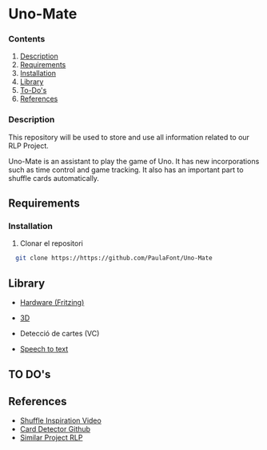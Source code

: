 # Uno-Mate
### Contents

1. [Description](#description)
2. [Requirements](#requirements)
3. [Installation](#installation)
4. [Library](#library)
5. [To-Do's](#to-dos)
6. [References](#references)


### Description
This repository will be used to store and use all information related to our RLP Project.

Uno-Mate is an assistant to play the game of Uno. It has new incorporations such as time control and game tracking. 
It also has an important part to shuffle cards automatically.



## Requirements
### Installation

1. Clonar el repositori

```bash
  git clone https://https://github.com/PaulaFont/Uno-Mate
```

## Library

- [Hardware (Fritzing)](https://github.com/PaulaFont/Uno-Mate/Fritzing)

- [3D](https://www.tinkercad.com/)

- Detecció de cartes (VC)

- [Speech to text](https://cloud.google.com/speech-to-text/?hl=es&utm_source=google&utm_medium=cpc&utm_campaign=emea-es-all-es-dr-bkws-all-all-trial-e-gcp-1707574&utm_content=text-ad-none-any-DEV_c-CRE_593880918158-ADGP_Hybrid+%7C+BKWS+-+EXA+%7C+Txt+-+AI+And+Machine+Learning+-+Speech+to+Text+-+v1-KWID_43700053288209417-kwd-21425535976-userloc_20270&utm_term=KW_google%20speech%20to%20text-NET_g-PLAC_&&gad_source=1&gclid=CjwKCAjw8diwBhAbEiwA7i_sJRV1cr_KDYNgeVYz4GjR6m7_OZMuziSL3FX58t5i6XlOnxXAtUswKRoCR_wQAvD_BwE&gclsrc=aw.ds)


## TO DO's



## References
- [Shuffle Inspiration Video](https://www.youtube.com/watch?v=kTARmpW6t8g)
- [Card Detector Github](https://github.com/EdjeElectronics/OpenCV-Playing-Card-Detector)
- [Similar Project RLP](https://rlpengineeringschooluab2023.wordpress.com/2023/06/06/slapbot/)
